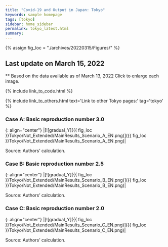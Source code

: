 ```yaml
---
title: "Covid-19 and Output in Japan: Tokyo"
keywords: sample homepage
tags: [tokyo]
sidebar: home_sidebar
permalink: tokyo_latest.html
summary:
---
```


{% assign fig_loc = "./archives/20220315/Figures/" %}

## Last update on March 15, 2022
** Based on the data available as of March 13, 2022 Click to enlarge each image.

{% include link_to_code.html %}

{% include link_to_others.html text='Link to other Tokyo pages:' tag='tokyo' %}






### Case A: Basic reproduction number 3.0

{: align="center"}
|[![gradual_Y]({{ fig_loc }}Tokyo/Not_Extended/MainResults_Scenario_A_EN.png)]({{ fig_loc }}Tokyo/Not_Extended/MainResults_Scenario_A_EN.png)|

Source: Authors’ calculation.

### Case B: Basic reproduction number 2.5

{: align="center"}
|[![gradual_Y]({{ fig_loc }}Tokyo/Not_Extended/MainResults_Scenario_B_EN.png)]({{ fig_loc }}Tokyo/Not_Extended/MainResults_Scenario_B_EN.png)|

Source: Authors’ calculation.

### Case C: Basic reproduction number 2.0

{: align="center"}
|[![gradual_Y]({{ fig_loc }}Tokyo/Not_Extended/MainResults_Scenario_C_EN.png)]({{ fig_loc }}Tokyo/Not_Extended/MainResults_Scenario_C_EN.png)|

Source: Authors’ calculation.



